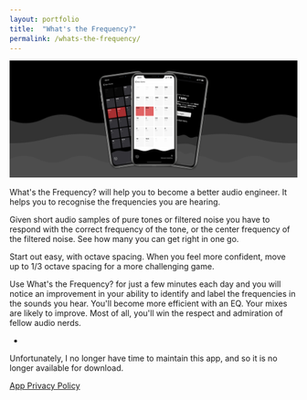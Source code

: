 ```yaml
---
layout: portfolio
title:  "What's the Frequency?"
permalink: /whats-the-frequency/
---
```


<div class="post-image"><img src="/assets/images/portfolio/whats-the-frequency/hero.jpg"></div>

What's the Frequency? will help you to become a better audio engineer. It helps you to recognise the frequencies you are hearing.

Given short audio samples of pure tones or filtered noise you have to respond with the correct frequency of the tone, or the center frequency of the filtered noise. See how many you can get right in one go.

Start out easy, with octave spacing. When you feel more confident, move up to 1/3 octave spacing for a more challenging game.

Use What's the Frequency? for just a few minutes each day and you will notice an improvement in your ability to identify and label the frequencies in the sounds you hear. You'll become more efficient with an EQ. Your mixes are likely to improve. Most of all, you'll win the respect and admiration of fellow audio nerds.

-

Unfortunately, I no longer have time to maintain this app, and so it is no longer available for download.

[App Privacy Policy](/privacy-policy)
